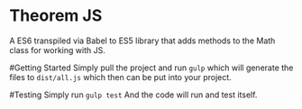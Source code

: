 # Theorem JS
A ES6 transpiled via Babel to ES5 library that adds methods to the Math class for working with JS.

#Getting Started
Simply pull the project and run
`gulp`
which will generate the files to
`dist/all.js`
which then can be put into your project.

#Testing
Simply run
`gulp test`
And the code will run and test itself.
